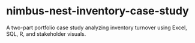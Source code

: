 # nimbus-nest-inventory-case-study
A two-part portfolio case study analyzing inventory turnover using Excel, SQL, R, and stakeholder visuals.
